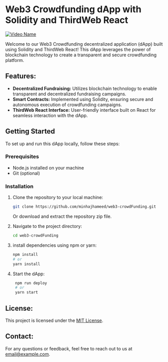 # Web3 Crowdfunding dApp with Solidity and ThirdWeb React


[![Video Name](https://i3.ytimg.com/vi/WqkB42z-D6Q/maxresdefault.jpg)](https://www.youtube.com/watch?v=WqkB42z-D6Q?si=7RRigYNfXkXC1SfY)


Welcome to our Web3 Crowdfunding decentralized application (dApp) built using Solidity and ThirdWeb React! This dApp leverages the power of blockchain technology to create a transparent and secure crowdfunding platform.

## Features:
- **Decentralized Fundraising:** Utilizes blockchain technology to enable transparent and decentralized fundraising campaigns.
- **Smart Contracts:** Implemented using Solidity, ensuring secure and autonomous execution of crowdfunding campaigns.
- **ThirdWeb React Interface:** User-friendly interface built on React for seamless interaction with the dApp.

## Getting Started

To set up and run this dApp locally, follow these steps:

### Prerequisites

- Node.js installed on your machine
- Git (optional)

### Installation

1. Clone the repository to your local machine:

   ```bash
   git clone https://github.com/minhajhameed/web3-crowdFunding.git
   ```
   Or download and extract the repository zip file.

1. Navigate to the project directory:

   ```bash
   cd web3-crowdFunding
   ```
2. install dependencies using npm or yarn:

   ```bash
   npm install
   # or
   yarn install
   ```
3. Start the dApp:

   ```bash
    npm run deploy
    # or
    yarn start
   ```
   
## License:
This project is licensed under the [MIT License](link/to/LICENSE).

## Contact:
For any questions or feedback, feel free to reach out to us at [email@example.com](mailto:email@example.com).
